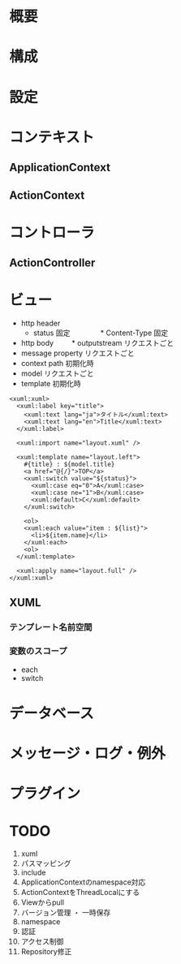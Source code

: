 # 概要
# 構成
# 設定
# コンテキスト
## ApplicationContext
## ActionContext
# コントローラ
## ActionController
# ビュー
* http header
    * 	status			固定
　　　　* 	Content-Type	固定	
* http body
　　  * 	outputstream	リクエストごと
* message property	リクエストごと
* context path		初期化時
* model				リクエストごと
* template			初期化時

```
<xuml:xuml>
  <xuml:label key="title">
    <xuml:text lang="ja">タイトル</xuml:text>
    <xuml:text lang="en">Title</xuml:text>
  </xuml:label>

  <xuml:import name="layout.xuml" />

  <xuml:template name="layout.left">
    #{title} : ${model.title}
    <a href="@{/}">TOP</a>
    <xuml:switch value="${status}">
      <xuml:case eq="0">A</xuml:case>
      <xuml:case ne="1">B</xuml:case>
      <xuml:default>C</xuml:default>
    </xuml:switch>

    <ol>
    <xuml:each value="item : ${list}">
      <li>${item.name}</li>
    </xuml:each>
    <ol>
  </xuml:template>

  <xuml:apply name="layout.full" />
</xuml:xuml>
```

## XUML
### テンプレート名前空間
### 変数のスコープ
* each
* switch

# データベース
# メッセージ・ログ・例外
# プラグイン

# TODO

1. xuml
1. パスマッピング
1. include
1. ApplicationContextのnamespace対応
1. ActionContextをThreadLocalにする
1. Viewからpull
1. バージョン管理 ・ 一時保存
1. namespace
1. 認証
1. アクセス制御
1. Repository修正

